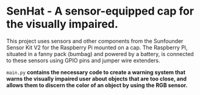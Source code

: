 # SenHat - A sensor-equipped cap for the visually impaired.

This project uses sensors and other components from the Sunfounder Sensor Kit V2 for the Raspberry Pi mounted on a cap. The Raspberry Pi, situated in a fanny pack (bumbag) and powered by a battery, is connected to these sensors using GPIO pins and jumper wire extenders.

`main.py` **contains the necessary code to create a warning system that warns the visually impaired user about objects that are too close, and allows them to discern the color of an object by using the RGB sensor.**
